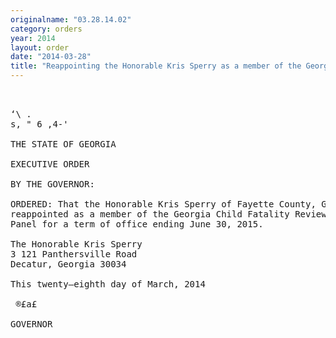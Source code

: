 ```yaml
---
originalname: "03.28.14.02"
category: orders
year: 2014
layout: order
date: "2014-03-28"
title: "Reappointing the Honorable Kris Sperry as a member of the Georgia Child Fatality Review Panel"
---
```

<pre>
 

‘\ .
s, " 6 ,4-'

THE STATE OF GEORGIA

EXECUTIVE ORDER

BY THE GOVERNOR:

ORDERED: That the Honorable Kris Sperry of Fayette County, Georgia, is
reappointed as a member of the Georgia Child Fatality Review
Panel for a term of office ending June 30, 2015.

The Honorable Kris Sperry
3 121 Panthersville Road
Decatur, Georgia 30034

This twenty—eighth day of March, 2014

 ®£a£

GOVERNOR

</pre>
